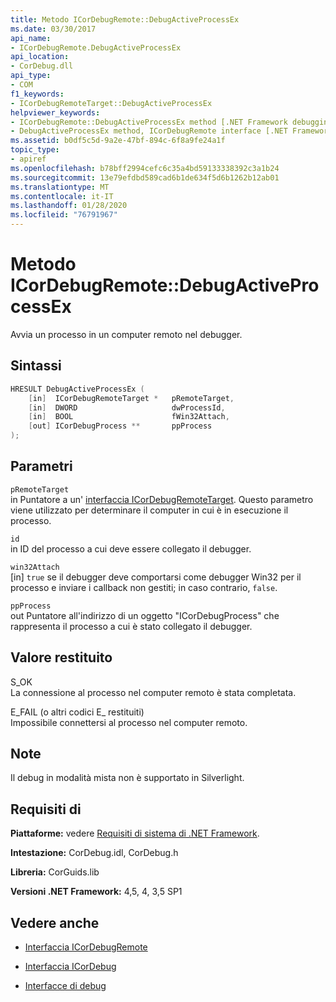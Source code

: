 ```yaml
---
title: Metodo ICorDebugRemote::DebugActiveProcessEx
ms.date: 03/30/2017
api_name:
- ICorDebugRemote.DebugActiveProcessEx
api_location:
- CorDebug.dll
api_type:
- COM
f1_keywords:
- ICorDebugRemoteTarget::DebugActiveProcessEx
helpviewer_keywords:
- ICorDebugRemote::DebugActiveProcessEx method [.NET Framework debugging]
- DebugActiveProcessEx method, ICorDebugRemote interface [.NET Framework debugging]
ms.assetid: b0df5c5d-9a2e-47bf-894c-6f8a9fe24a1f
topic_type:
- apiref
ms.openlocfilehash: b78bff2994cefc6c35a4bd59133338392c3a1b24
ms.sourcegitcommit: 13e79efdbd589cad6b1de634f5d6b1262b12ab01
ms.translationtype: MT
ms.contentlocale: it-IT
ms.lasthandoff: 01/28/2020
ms.locfileid: "76791967"
---
```

# <a name="icordebugremotedebugactiveprocessex-method"></a>Metodo ICorDebugRemote::DebugActiveProcessEx
Avvia un processo in un computer remoto nel debugger.  
  
## <a name="syntax"></a>Sintassi  
  
```cpp  
HRESULT DebugActiveProcessEx (  
    [in]  ICorDebugRemoteTarget *   pRemoteTarget,  
    [in]  DWORD                     dwProcessId,  
    [in]  BOOL                      fWin32Attach,  
    [out] ICorDebugProcess **       ppProcess  
);  
```  
  
## <a name="parameters"></a>Parametri  
 `pRemoteTarget`  
 in Puntatore a un' [interfaccia ICorDebugRemoteTarget](icordebugremotetarget-interface.md). Questo parametro viene utilizzato per determinare il computer in cui è in esecuzione il processo.  
  
 `id`  
 in ID del processo a cui deve essere collegato il debugger.  
  
 `win32Attach`  
 [in] `true` se il debugger deve comportarsi come debugger Win32 per il processo e inviare i callback non gestiti; in caso contrario, `false`.  
  
 `ppProcess`  
 out Puntatore all'indirizzo di un oggetto "ICorDebugProcess" che rappresenta il processo a cui è stato collegato il debugger.  
  
## <a name="return-value"></a>Valore restituito  
 S_OK  
 La connessione al processo nel computer remoto è stata completata.  
  
 E_FAIL (o altri codici E_ restituiti)  
 Impossibile connettersi al processo nel computer remoto.  
  
## <a name="remarks"></a>Note  
 Il debug in modalità mista non è supportato in Silverlight.  
  
## <a name="requirements"></a>Requisiti di  
 **Piattaforme:** vedere [Requisiti di sistema di .NET Framework](../../../../docs/framework/get-started/system-requirements.md).  
  
 **Intestazione:** CorDebug.idl, CorDebug.h  
  
 **Libreria:** CorGuids.lib  
  
 **Versioni .NET Framework:** 4,5, 4, 3,5 SP1  
  
## <a name="see-also"></a>Vedere anche

- [Interfaccia ICorDebugRemote](icordebugremote-interface.md)
- [Interfaccia ICorDebug](icordebug-interface.md)

- [Interfacce di debug](debugging-interfaces.md)
